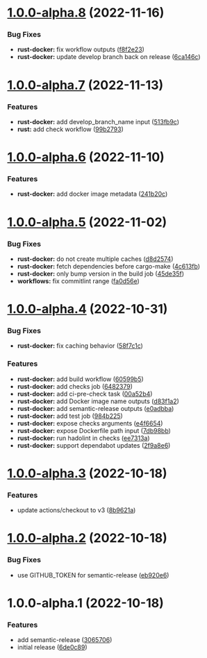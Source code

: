 # [1.0.0-alpha.8](https://github.com/vtavernier/github-workflows/compare/v1.0.0-alpha.7...v1.0.0-alpha.8) (2022-11-16)


### Bug Fixes

* **rust-docker:** fix workflow outputs ([f8f2e23](https://github.com/vtavernier/github-workflows/commit/f8f2e233143360ea047b84aff354bd8c62347d1a))
* **rust-docker:** update develop branch back on release ([6ca146c](https://github.com/vtavernier/github-workflows/commit/6ca146c8127ca63dbe30530bc7fe2cf81e6bffb7))

# [1.0.0-alpha.7](https://github.com/vtavernier/github-workflows/compare/v1.0.0-alpha.6...v1.0.0-alpha.7) (2022-11-13)


### Features

* **rust-docker:** add develop_branch_name input ([513fb9c](https://github.com/vtavernier/github-workflows/commit/513fb9c08b321231bbf4cdaadcd0b62ce1240ae5))
* **rust:** add check workflow ([99b2793](https://github.com/vtavernier/github-workflows/commit/99b2793eed31c5103b0c5a314f1d1ec7eb0f4855))

# [1.0.0-alpha.6](https://github.com/vtavernier/github-workflows/compare/v1.0.0-alpha.5...v1.0.0-alpha.6) (2022-11-10)


### Features

* **rust-docker:** add docker image metadata ([241b20c](https://github.com/vtavernier/github-workflows/commit/241b20c0f7c22cfcab0f7a39fb2c4bd1e0fdc71b))

# [1.0.0-alpha.5](https://github.com/vtavernier/github-workflows/compare/v1.0.0-alpha.4...v1.0.0-alpha.5) (2022-11-02)


### Bug Fixes

* **rust-docker:** do not create multiple caches ([d8d2574](https://github.com/vtavernier/github-workflows/commit/d8d25747b5cfc98b83807f6465aca060888bfdf3))
* **rust-docker:** fetch dependencies before cargo-make ([4c613fb](https://github.com/vtavernier/github-workflows/commit/4c613fb11e9cb42e39b3a40aef518d947b796cf5))
* **rust-docker:** only bump version in the build job ([45de35f](https://github.com/vtavernier/github-workflows/commit/45de35f93c9d244eeb59e35147348d755a0ed4cf))
* **workflows:** fix commitlint range ([fa0d56e](https://github.com/vtavernier/github-workflows/commit/fa0d56e7db7e6bc7fd60d1b7a64ad0dd95f97449))

# [1.0.0-alpha.4](https://github.com/vtavernier/github-workflows/compare/v1.0.0-alpha.3...v1.0.0-alpha.4) (2022-10-31)


### Bug Fixes

* **rust-docker:** fix caching behavior ([58f7c1c](https://github.com/vtavernier/github-workflows/commit/58f7c1c99c2501b2efd09c38054aa769d84e739d))


### Features

* **rust-docker:** add build workflow ([60599b5](https://github.com/vtavernier/github-workflows/commit/60599b58044b87e7f36cce52e40c2abf3d407371))
* **rust-docker:** add checks job ([6482379](https://github.com/vtavernier/github-workflows/commit/64823792efcde1f9f801cb8d1e32f63475d6aed0))
* **rust-docker:** add ci-pre-check task ([00a52b4](https://github.com/vtavernier/github-workflows/commit/00a52b480588101494181a923df060d0c8df8b22))
* **rust-docker:** add Docker image name outputs ([d83f1a2](https://github.com/vtavernier/github-workflows/commit/d83f1a2217217ab7cfedf74ec04e42bd68c4127b))
* **rust-docker:** add semantic-release outputs ([e0adbba](https://github.com/vtavernier/github-workflows/commit/e0adbba6c11c8179fc53008b1f81eb7968c64433))
* **rust-docker:** add test job ([984b225](https://github.com/vtavernier/github-workflows/commit/984b2252be016a48de4a60068620fb3549fe20ee))
* **rust-docker:** expose checks arguments ([e4f6654](https://github.com/vtavernier/github-workflows/commit/e4f6654af5017b28d7aace3cb4da3f88564726fa))
* **rust-docker:** expose Dockerfile path input ([7db98bb](https://github.com/vtavernier/github-workflows/commit/7db98bb4f7a3d022df3e5d4192daf159ddb6def5))
* **rust-docker:** run hadolint in checks ([ee7313a](https://github.com/vtavernier/github-workflows/commit/ee7313ad85dc2015a2360de56bbca3475658273f))
* **rust-docker:** support dependabot updates ([2f9a8e6](https://github.com/vtavernier/github-workflows/commit/2f9a8e6178e1942c2117f37b3767edc223265ed8))

# [1.0.0-alpha.3](https://github.com/vtavernier/github-workflows/compare/v1.0.0-alpha.2...v1.0.0-alpha.3) (2022-10-18)


### Features

* update actions/checkout to v3 ([8b9621a](https://github.com/vtavernier/github-workflows/commit/8b9621a29c2e09751782dbc623129b95da5f84db))

# [1.0.0-alpha.2](https://github.com/vtavernier/github-workflows/compare/v1.0.0-alpha.1...v1.0.0-alpha.2) (2022-10-18)


### Bug Fixes

* use GITHUB_TOKEN for semantic-release ([eb920e6](https://github.com/vtavernier/github-workflows/commit/eb920e6d593ee643360b12c7d5029d1b2cc0c709))

# 1.0.0-alpha.1 (2022-10-18)


### Features

* add semantic-release ([3065706](https://github.com/vtavernier/github-workflows/commit/30657065dc63f810a2daf9eed5fa081bc51b3f6d))
* initial release ([6de0c89](https://github.com/vtavernier/github-workflows/commit/6de0c893a63c5fe2dd0d960565461e8dc34661a8))
